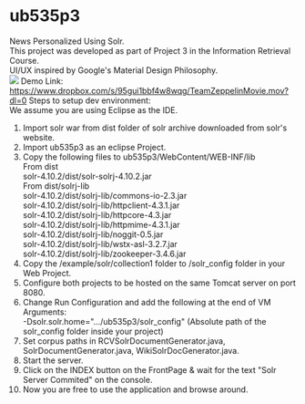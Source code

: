 ub535p3
=======
News Personalized Using Solr. <br/>
This project was developed as part of Project 3 in the Information Retrieval Course. <br/>
UI/UX inspired by Google's Material Design Philosophy.<br/>
<img src="http://i57.tinypic.com/24q7611.png"> </img>
Demo Link: https://www.dropbox.com/s/95gui1bbf4w8wqg/TeamZeppelinMovie.mov?dl=0
Steps to setup dev environment: <br/>
We assume you are using Eclipse as the IDE. <br/>
1. Import solr war from dist folder of solr archive downloaded from solr's website.<br/>
2. Import ub535p3 as an eclipse Project.<br/>
3. Copy the following files to ub535p3/WebContent/WEB-INF/lib<br/>
  	From dist<br/>
		  solr-4.10.2/dist/solr-solrj-4.10.2.jar<br/>
	  From dist/solrj-lib<br/>
		  solr-4.10.2/dist/solrj-lib/commons-io-2.3.jar<br/>
		  solr-4.10.2/dist/solrj-lib/httpclient-4.3.1.jar<br/>
		  solr-4.10.2/dist/solrj-lib/httpcore-4.3.jar<br/>
		  solr-4.10.2/dist/solrj-lib/httpmime-4.3.1.jar<br/>
		  solr-4.10.2/dist/solrj-lib/noggit-0.5.jar<br/>
		  solr-4.10.2/dist/solrj-lib/wstx-asl-3.2.7.jar<br/>
	  	solr-4.10.2/dist/solrj-lib/zookeeper-3.4.6.jar<br/>
4. Copy the /example/solr/collection1 folder to /solr_config folder in your Web Project.<br/>
5. Configure both projects to be hosted on the same Tomcat server on port 8080.<br/>
6. Change Run Configuration and add the following at the end of VM Arguments:<br/>
	  -Dsolr.solr.home=".../ub535p3/solr_config" (Absolute path of the solr_config folder inside your project)<br/>
7. Set corpus paths in RCVSolrDocumentGenerator.java, SolrDocumentGenerator.java, WikiSolrDocGenerator.java.<br/>
8. Start the server.<br/>
9. Click on the INDEX button on the FrontPage & wait for the text "Solr Server Commited" on the console.<br/>
10. Now you are free to use the application and browse around.<br/>
